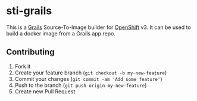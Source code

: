 # sti-grails

This is a [Grails](https://grails.org) Source-To-Image builder for [OpenShift](https://www.openshift.com) v3.
It can be used to build a docker image from a Grails app repo.

## Contributing

1. Fork it
2. Create your feature branch (`git checkout -b my-new-feature`)
3. Commit your changes (`git commit -am 'Add some feature'`)
4. Push to the branch (`git push origin my-new-feature`)
5. Create new Pull Request
